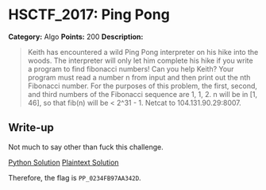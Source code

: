 # HSCTF_2017: Ping Pong

**Category:** Algo
**Points:** 200
**Description:**

>Keith has encountered a wild Ping Pong interpreter on his hike into the woods. The interpreter will only let him complete his hike if you write a program to find fibonacci numbers! Can you help Keith?
Your program must read a number n from input and then print out the nth Fibonacci number. For the purposes of this problem, the first, second, and third numbers of the Fibonacci sequence are 1, 1, 2. n will be in [1, 46], so that fib(n) will be < 2^31 - 1.
Netcat to 104.131.90.29:8007. 

## Write-up
Not much to say other than fuck this challenge.

[Python Solution](solve.py)
[Plaintext Solution](solution)

Therefore, the flag is `PP_0234FB97AA342D`.